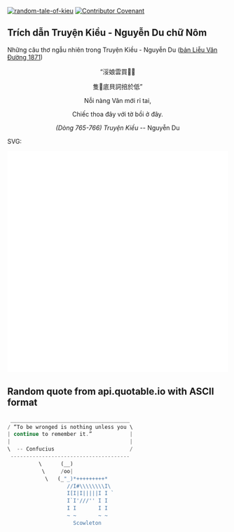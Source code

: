 [![random-tale-of-kieu](https://github.com/huuquyet/random-tale-of-kieu/actions/workflows/random-tale-of-kieu.yml/badge.svg)](https://github.com/huuquyet/random-tale-of-kieu/actions/workflows/random-tale-of-kieu.yml)
[![Contributor Covenant](https://img.shields.io/badge/Contributor%20Covenant-2.1-4baaaa.svg)](.github/CODE_OF_CONDUCT.md "Contributor Covenant 2.1")

## Trích dẫn Truyện Kiều - Nguyễn Du chữ Nôm

Những câu thơ ngẫu nhiên trong Truyện Kiều - Nguyễn Du ([bản Liễu Văn Đường 1871](https://vi.wikisource.org/wiki/Truy%E1%BB%87n_Ki%E1%BB%81u_(b%E1%BA%A3n_Li%E1%BB%85u_V%C4%83n_%C3%90%C6%B0%E1%BB%9Dng_1871)))

<div align="center">
<!-- START_KIEU -->
      <p class="nom">“浽娘雲買󰁹𦖻</p>
      <p class="nom">隻󰠽底貝詞掊於低”</p>
      <p class="quocngu">Nỗi nàng Vân mới rỉ tai,</p>
      <p class="quocngu">Chiếc thoa đây với tờ bồi ở đây.</p>
      <p class="author"><i>(Dòng 765-766) Truyện Kiều</i> -- Nguyễn Du</p>
<!-- END_KIEU -->
</div>

SVG:

<div align="center">
  <img src="./assets/random-kieu.svg" alt="The Tale of Kieu - Nguyen Du">
</div>

## Random quote from api.quotable.io with ASCII format

<!-- START_QUOTE -->
```rust
 ______________________________________
/ “To be wronged is nothing unless you \
| continue to remember it.”            |
|                                      |
\  -- Confucius                        /
 --------------------------------------
          \      (__)      
           \     /oo|  
            \   (_"_)*+++++++++*
                   //I#\\\\\\\\I\
                   I[I|I|||||I I `
                   I`I'///'' I I
                   I I       I I
                   ~ ~       ~ ~
                     Scowleton
```
<!-- END_QUOTE -->
